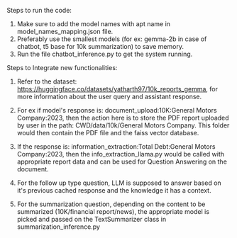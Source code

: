 Steps to run the code:

1. Make sure to add the model names with apt name in model_names_mapping.json file.
2. Preferably use the smallest models (for ex: gemma-2b in case of chatbot, t5 base for 10k summarization) to save memory.
3. Run the file chatbot_inference.py to get the system running.

Steps to Integrate new functionalities:

1. Refer to the dataset: https://huggingface.co/datasets/yatharth97/10k_reports_gemma, for more information about the user query and assistant
response.

2. For ex if model's response is: document_upload:10K:General Motors Company:2023, then the action here is to store the PDF report uploaded by user in the path: CWD/data/10k/General Motors Company. This folder would then contain the PDF file and the faiss vector database.

3. If the response is: information_extraction:Total Debt:General Motors Company:2023, then the info_extraction_llama.py would be called with appropriate report data and can be used for Question Answering on the document.

4. For the follow up type question, LLM is supposed to answer based on it's previous cached response and the knowledge it has a context.

5. For the summarization question, depending on the content to be summarized (10K/financial report/news), the appropriate model is picked and passed on the TextSummarizer class in summarization_inference.py
